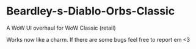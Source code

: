 # Beardley-s-Diablo-Orbs-Classic
A WoW UI overhaul for WoW Classic (retail)

Works now like a charm.
If there are some bugs feel free to report em <3
